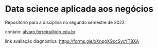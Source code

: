# Data science aplicada aos negócios

Repositõrio para a disciplina no segundo semestre de 2022.

contato: alvaro.ferreira@idp.edu.br

link avaliação diagnóstica: https://forms.gle/xXnqqXGccSvcYT8XA
